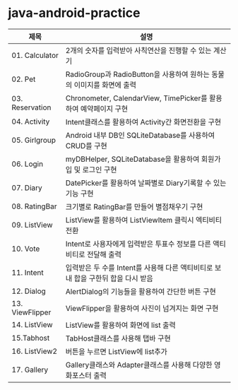 # java-android-practice

|제목|설명|
|------|---|
|01. Calculator|2개의 숫자를 입력받아 사칙연산을 진행할 수 있는 계산기|
|02. Pet|RadioGroup과 RadioButton을 사용하여 원하는 동물의 이미지를 화면에 출력|
|03. Reservation|Chronometer, CalendarView, TimePicker를 활용하여 예약페이지 구현|
|04. Activity|Intent클래스를 활용하여 Activity간 화면전환을 구현|
|05. Girlgroup|Android 내부 DB인 SQLiteDatabase를 사용하여 CRUD를 구현|
|06. Login|myDBHelper, SQLiteDatabase을 활용하여 회원가입 및 로그인 구현|
|07. Diary|DatePicker를 활용하여 날짜별로 Diary기록할 수 있는 기능 구현|
|08. RatingBar|크기별로 RatingBar를 만들어 별점채우기 구현|
|09. ListView|ListView를 활용하여 ListViewItem 클릭시 엑티비티 전환|
|10. Vote|Intent로 사용자에게 입력받은 투표수 정보를 다른 액티비티로 전달해 출력|
|11. Intent|입력받은 두 수를 Intent를 사용해 다른 액티비티로 보내 합을 구한뒤 합을 다시 받음|
|12. Dialog|AlertDialog의 기능들을 활용하여 간단한 버튼 구현|
|13. ViewFlipper|ViewFlipper을 활용하여 사진이 넘겨지는 화면 구현|
|14. ListView|ListView를 활용하여 화면에 list 출력|
|15.Tabhost|TabHost클래스를 사용해 탭바 구현|
|16. ListView2|버튼을 누르면 ListView에 list추가|
|17. Gallery|Gallery클래스와 Adapter클래스를 사용해 다양한 영화포스터 출력|
